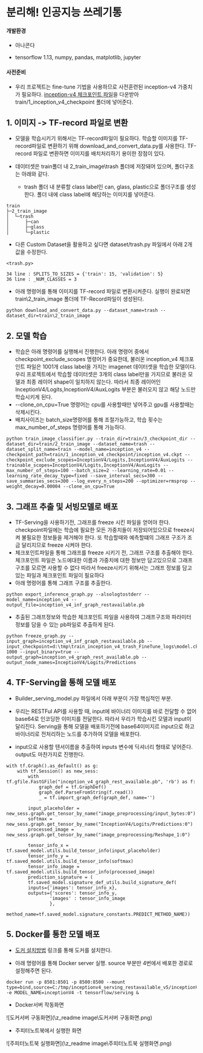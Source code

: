 # 분리해! 인공지능 쓰레기통



#### 개발환경

- 아나콘다

- tensorflow 1.13, numpy, pandas, matplotlib, jupyter



#### **사전준비**

- 우리 프로젝트는 fine-tune 기법을 사용하므로 사전훈련된 inception-v4 가중치가 필요하다. [inception-v4 체크포인트 파일](https://www.dropbox.com/s/k9az7m36gw4orqk/inception_v4.ckpt?dl=0)을 다운받아 train/1_inception_v4_checkpoint 폴더에 넣어준다.



## 1. 이미지 -> TF-record 파일로 변환

- 모델을 학습시키기 위해서는 TF-record파일이 필요하다. 학습할 이미지를 TF-record파일로 변환하기 위해 download_and_convert_data.py를 사용한다. TF-record 파일로 변환하면 이미지를 배치처리하기 용이한 장점이 있다.

- 데이터셋은 train폴더 내 2_train_image\trash 폴더에 저장돼어 있으며, 폴더구조는 아래와 같다.
  - trash 폴더 내 분류할 class label인 can, glass, plastic으로 폴더구조를 생성한다. 폴더 내에 class label에 해당하는 이미지를 넣어준다.

```
train  
├─2_train_image
│  └─trash
│      ├─can
│      ├─glass
│      └─plastic
```



- 다른 Custom Dataset을 활용하고 싶다면 dataset/trash.py 파일에서 아래 2개 값을 수정한다.

```
<trash.py>

34 line : SPLITS_TO_SIZES = {'train': 15, 'validation': 5}
36 line : _NUM_CLASSES = 3
```



- 아래 명령어를 통해 이미지를 TF-record 파일로 변환시켜준다. 실행이 완료되면 train\2_train_image 폴더에 TF-Record파일이 생성된다.

```
python download_and_convert_data.py --dataset_name=trash --dataset_dir=train\2_train_image
```



## 2. 모델 학습

- 학습은 아래 명령어를 실행해서 진행한다. 아래 명령어 중에서 checkpoint_exclude_scopes 명령어가 중요한데, 불러온 inception_v4 체크포인트 파일은 1001개 class label을 가지는 imagenet 데이터셋을 학습한 모델이다. 우리 프로젝트에서 학습할 데이터셋은 3개의 class label만을 가지므로  불러온 모델과 최종 레이어 shape이 일치하지 않는다. 따라서 최종 레이어인 InceptionV4/Logits,InceptionV4/AuxLogits 부분은 불러오지 않고 해당 노드만 학습시키게 된다.
- --clone_on_cpu=True 명령어는 cpu를 사용할때만 넣어주고 gpu를 사용할때는 삭제시킨다.
- 배치사이즈는 batch_size명령어를 통해 조절가능하고, 학습 횟수는 max_number_of_steps 명령어를 통해 가능하다.

```
python train_image_classifier.py --train_dir=train/3_checkpoint_dir --dataset_dir=train/2_train_image --dataset_name=trash --dataset_split_name=train --model_name=inception_v4 --checkpoint_path=train/1_inception_v4_checkpoint/inception_v4.ckpt --checkpoint_exclude_scopes=InceptionV4/Logits,InceptionV4/AuxLogits --trainable_scopes=InceptionV4/Logits,InceptionV4/AuxLogits --max_number_of_steps=100 --batch_size=2 --learning_rate=0.01 --learning_rate_decay_type=fixed --save_interval_secs=300 --save_summaries_secs=300 --log_every_n_steps=200 --optimizer=rmsprop --weight_decay=0.00004 --clone_on_cpu=True
```



## 3. 그래프 추출 및 서빙모델로 배포

- TF-Serving을 사용하기전, 그래프를 freeze 시킨 파일을 얻어야 한다. checkpoint파일에는 학습에 필요한 모든 가중치들이 저장되어있으므로 freeze시켜 불필요한 정보들을 제거해야 한다. 또 학습할때와 예측할떄의 그래프 구조가 조금 달리지므로 freeze 시켜야 한다.
- 체크포인트파일을 통해 그래프를 freeze 시키기 전, 그래프 구조를 추출해야 한다. 체크포인트 파일은 노드에대한 이름과 가중치에 대한 정보만 담고있으므로 그래프 구조를 모르면 사용할 수 없다 따라서 freeze시키기 위해서는 그래프 정보를 담고있는 파일과 체크포인트 파일이 필요하다
- 아래 명령어를 통해 그래프 구조를 추출한다.

```
python export_inference_graph.py --alsologtostderr --model_name=inception_v4 --output_file=inception_v4_inf_graph_restavailable.pb
```

- 추출된 그래프정보와 학습한 체크포인트 파일을 사용하여 그래프구조와 파라미터 정보를 담을 수 있는 pb파일로 추출하게 된다.

```
python freeze_graph.py --input_graph=inception_v4_inf_graph_restavailable.pb --input_checkpoint=d:\tmp\train_inception_v4_trash_FineTune_logs\model.ckpt-1000 --input_binary=true --output_graph=inception_v4_graph_rest_available.pb --output_node_names=InceptionV4/Logits/Predictions
```



## 4. TF-Serving을 통해 모델 배포

- Builder_serving_model.py 파일에서 아래 부분이 가장 핵심적인 부분.

- 우리는 RESTFul API를 사용할 때, input에 바이너리 이미지를 바로 전달할 수 없어 base64로 인코딩한 이미지를 전달한다. 따라서 우리가 학습시킨 모델과 input이 달리진다. Serving을 통해 모델을 배포하기전에 base64이미지르 input으로 하고 바이너리로 전처리하는 노드를 추가하여 모델을 배포한다.
- input으로 사용할 텐서이름을 추출하여 inputs 변수에 딕셔너리 형태로 넣어준다. output도 마찬가지로 진행한다.



```
with tf.Graph().as_default() as g:
    with tf.Session() as new_sess:
        with tf.gfile.FastGFile("inception_v4_graph_rest_available.pb", 'rb') as f:
            graph_def = tf.GraphDef()
            graph_def.ParseFromString(f.read())
            _ = tf.import_graph_def(graph_def, name='')
        
        input_placeholder = new_sess.graph.get_tensor_by_name("image_preprocessing/input_bytes:0")
        softmax = new_sess.graph.get_tensor_by_name("InceptionV4/Logits/Predictions:0")
        processed_image = new_sess.graph.get_tensor_by_name("image_preprocessing/Reshape_1:0")
        
        tensor_info_x = tf.saved_model.utils.build_tensor_info(input_placeholder)
        tensor_info_y = tf.saved_model.utils.build_tensor_info(softmax)
        tensor_info_image = tf.saved_model.utils.build_tensor_info(processed_image)
        prediction_signature = (
        tf.saved_model.signature_def_utils.build_signature_def(
        inputs={'images': tensor_info_x},
        outputs={'scores': tensor_info_y,
                'images' : tensor_info_image
                },
        method_name=tf.saved_model.signature_constants.PREDICT_METHOD_NAME))

```



## 5. Docker를 통한 모델 배포

- [도커 설치방법](https://github.com/woosangchul/serving/blob/master/tensorflow_serving/g3doc/docker.md) 링크를 통해 도커를 설치한다.

- 아래 명령어를 통해 Docker server 실행. source 부분만 4번에서 배포한 경로로 설정해주면 된다.

```
docker run -p 8501:8501 -p 8500:8500 --mount type=bind,source=C:/tmp/inceptionv4_serving_restavailable_v5/inceptionV4_v4_1000,target=/models/inceptionV4 -e MODEL_NAME=inceptionV4 -t tensorflow/serving &
```

- Docker서버 작동화면

![도커서버 구동화면](\z_readme image\도커서버 구동화면.png)



- 주피터노트북에서 실행한 화면

![주피터노트북 실행화면](\z_readme image\주피터노트북 실행화면.png)

